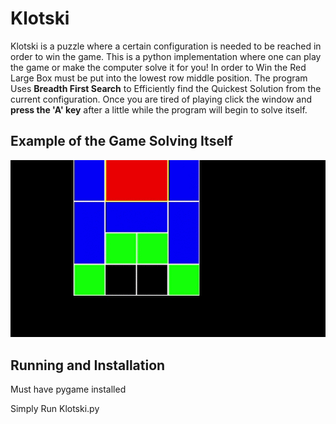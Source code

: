 # Klotski
Klotski is a puzzle where a certain configuration is needed to be reached in order to win the game. This is a python implementation where one can play the game or make the computer solve it for you! In order to Win the Red Large Box must be put into the lowest row middle position. The program Uses **Breadth First Search** to Efficiently find the Quickest Solution from the current configuration. Once you are tired of playing click the window and **press the 'A' key** after a little while the program will begin to solve itself.
## Example of the Game Solving Itself
<img src="assets/animation_of_auto_solving.gif">

## Running and Installation

Must have pygame installed 

Simply Run Klotski.py

